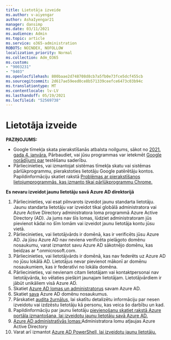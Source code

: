 ```yaml
---
title: Lietotāja izveide
ms.author: v-aiyengar
author: AshaIyengar21
manager: dansimp
ms.date: 03/11/2021
ms.audience: Admin
ms.topic: article
ms.service: o365-administration
ROBOTS: NOINDEX, NOFOLLOW
localization_priority: Normal
ms.collection: Adm_O365
ms.custom:
- "9003231"
- "9403"
ms.openlocfilehash: 800baae2d748708d8cb7a5fb0e73fce5dcf455cb
ms.sourcegitcommit: 2d617ae59eed0ce8b571339ceefce6473c03b94c
ms.translationtype: MT
ms.contentlocale: lv-LV
ms.lasthandoff: 05/19/2021
ms.locfileid: "52569738"
---
```

# <a name="create-user"></a>Lietotāja izveide

**PAZIŅOJUMS:**

- Google tīmekļa skata pierakstīšanās atbalsta noilgums, sākot no [2021. gada 4. janvāra.](/azure/active-directory/external-identities/google-federation#deprecation-of-webview-sign-in-support) Pārbaudiet, vai jūsu programmas var ietekmēt [Google norādījumi par](https://go.microsoft.com/fwlink/?linkid=2157323) testēšanu saderību.
- Pārliecinieties, vai izmantojat sistēmas tīmekļa skatu vai sistēmas pārlūkprogrammu, pierakstoties lietotāju Google patērētāju kontos. Papildinformāciju skatiet rakstā [Problēmas ar pierakstīšanos lietojumprogrammās, kas izmanto tikai pārlūkprogrammu Chrome.](/office365/troubleshoot/miscellaneous/chrome-behavior-affects-applications)

**Es nevaru izveidot jaunu lietotāju savā Azure AD direktorijā**

1. Pārliecinieties, vai esat pilnvarots izveidot jaunu standarta lietotāju. Jaunu standarta lietotāju var izveidot tikai globālā administratora vai Azure Active Directory administratora loma programmā Azure Active Directory (AD). Ja jums nav šīs lomas, lūdziet administratoram jūs pievienot kādai no šīm lomām vai izveidot jaunu lietotāja kontu jūsu vietā.
1. Pārliecinieties, vai lietotājvārds ir domēnā, kas ir verificēts jūsu Azure AD. Ja jūsu Azure AD nav neviena verificēta pielāgoto domēnu nosaukumu, varat izmantot savu Azure AD sākotnējo domēnu, kas beidzas ar *.onmicrosoft.com.
1. Pārliecinieties, vai lietotājvārds ir domēnā, kas nav federēts uz Azure AD no jūsu lokālā AD. Lietotājus nevar pievienot mākonī ar domēnu nosaukumiem, kas ir federatīvi no lokāla domēna.
1. Pārliecinieties, vai nevienam citam lietotājam vai kontaktpersonai nav lietotājvārda, ko vēlaties piešķirt jaunajam lietotājam. Lietotājvārdiem ir jābūt unikāliem visā Azure AD.
1. Skatiet [Azure AD lomas un administratorus](https://portal.azure.com/#blade/Microsoft_AAD_IAM/ActiveDirectoryMenuBlade/RolesAndAdministrators) savam Azure AD.
1. Skatiet [sava](https://portal.azure.com/#blade/Microsoft_AAD_IAM/ActiveDirectoryMenuBlade/RolesAndAdministrators) Azure AD domēnu nosaukumus.
1. Pārskatiet [audita žurnālus,](https://portal.azure.com/#blade/Microsoft_AAD_IAM/ActiveDirectoryMenuBlade/RolesAndAdministrators) lai skatītu detalizētu informāciju par nesen izveidotu vai izdzēstu lietotāju kā personu, kas veica šo darbību un kad.
1. Papildinformāciju par jaunu lietotāju [pievienošanu skatiet rakstā Azure portāla izmantošana, lai izveidotu jaunu lietotāju savā Azure AD.](/azure/active-directory/active-directory-users-create-azure-portal)
1. [Azure AD administratīvās lomas:](/azure/active-directory/active-directory-assign-admin-roles)Administratora lomu atļaujas Azure Active Directory
1. Varat arī izmantot [Azure AD PowerShell, lai izveidotu jaunu lietotāju.](/powershell/module/azuread/new-azureaduser?view=azureadps-2.0)
